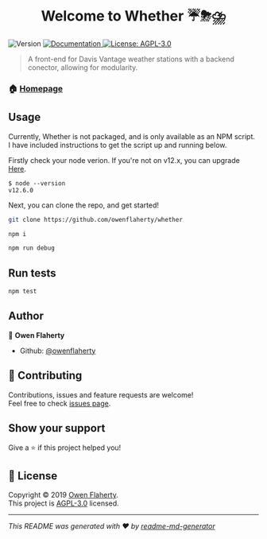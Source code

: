 <h1 align="center">Welcome to Whether ☔⛈⛈️️</h1>
<p>
  <img alt="Version" src="https://img.shields.io/badge/version-0.1.0-blue.svg?cacheSeconds=2592000" />
  <a href="https://github.com/owenflaherty/whether/wiki">
    <img alt="Documentation" src="https://img.shields.io/badge/documentation-yes-brightgreen.svg" target="_blank" />
  </a>
  <a href="https://opensource.org/licenses/AGPL-3.0">
    <img alt="License: AGPL-3.0" src="https://img.shields.io/badge/License-AGPL-3.0-yellow.svg" target="_blank" />
  </a>
</p>

> A front-end for Davis Vantage weather stations with a backend conector, allowing for modularity.

### 🏠 [Homepage](https://github.com/owenflaherty/whether)

## Usage

Currently, Whether is not packaged, and is only available as an NPM script. I have included instructions to get the script up and running below.

Firstly check your node verion. If you're not on v12.x, you can upgrade [Here](https://nodejs.org/en/download/).
```
$ node --version
v12.6.0
```

Next, you can clone the repo, and get started!
```sh
git clone https://github.com/owenflaherty/whether

npm i

npm run debug
```

## Run tests

```sh
npm test
```

## Author

👤 **Owen Flaherty**

* Github: [@owenflaherty](https://github.com/owenflaherty)

## 🤝 Contributing

Contributions, issues and feature requests are welcome!<br />Feel free to check [issues page](https://github.com/owenflaherty/whether/issues).

## Show your support

Give a ⭐️ if this project helped you!

## 📝 License

Copyright © 2019 [Owen Flaherty](https://github.com/owenflaherty).<br />
This project is [AGPL-3.0](https://opensource.org/licenses/AGPL-3.0) licensed.

***
_This README was generated with ❤️ by [readme-md-generator](https://github.com/kefranabg/readme-md-generator)_